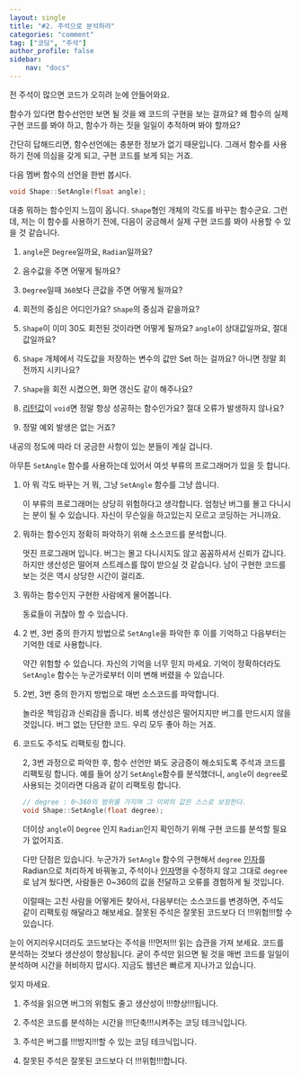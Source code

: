 ```yaml
---
layout: single
title: "#2. 주석으로 분석하라"
categories: "comment"
tag: ["코딩", "주석"]
author_profile: false
sidebar: 
    nav: "docs"
---
```


전 주석이 많으면 코드가 오히려 눈에 안들어와요.

함수가 있다면 함수선언만 보면 될 것을 왜 코드의 구현을 보는 걸까요? 왜 함수의 실제 구현 코드를 봐야 하고, 함수가 하는 짓을 일일이 추적하며 봐야 할까요?

간단히 답해드리면, 함수선언에는 충분한 정보가 없기 때문입니다. 그래서 함수를 사용하기 전에 의심을 갖게 되고, 구현 코드를 보게 되는 거죠. 

다음 멤버 함수의 선언을 한번 봅시다.

 
```cpp
void Shape::SetAngle(float angle);
```

대충 뭐하는 함수인지 느낌이 옵니다. `Shape`형인 개체의 각도를 바꾸는 함수군요. 그런데, 저는 이 함수를 사용하기 전에, 다음이 궁금해서 실제 구현 코드를 봐야 사용할 수 있을 것 같습니다.

1. `angle`은 `Degree`일까요, `Radian`일까요?

2. 음수값을 주면 어떻게 될까요?

3. `Degree`일때 `360`보다 큰값을 주면 어떻게 될까요?

4. 회전의 중심은 어디인가요? `Shape`의 중심과 같을까요?

5. `Shape`이 이미 30도 회전된 것이라면 어떻게 될까요? `angle`이 상대값일까요, 절대값일까요?

6. `Shape` 개체에서 각도값을 저장하는 변수의 값만 Set 하는 걸까요? 아니면 정말 회전까지 시키나요?

7. `Shape`을 회전 시켰으면, 화면 갱신도 같이 해주나요? 

8. [리턴값](https://tango1202.github.io/classic-cpp-guide/classic-cpp-guide-function/#%EB%A6%AC%ED%84%B4%EA%B0%92)이 `void`면 정말 항상 성공하는 함수인가요? 절대 오류가 발생하지 않나요? 

9. 정말 예외 발생은 없는 거죠?

내공의 정도에 따라 더 궁금한 사항이 있는 분들이 계실 겁니다.

아무튼 `SetAngle` 함수를 사용하는데 있어서 여섯 부류의 프로그래머가 있을 듯 합니다.
 
1. 아 뭐 각도 바꾸는 거 뭐, 그냥 `SetAngle` 함수를 그냥 씁니다.
    
    이 부류의 프로그래머는 상당히 위험하다고 생각합니다. 엄청난 버그를 몰고 다니시는 분이 될 수 있습니다. 자신이 무슨일을 하고있는지 모르고 코딩하는 거니까요.

2. 뭐하는 함수인지 정확히 파악하기 위해 소스코드를 분석합니다.

    멋진 프로그래머 입니다. 버그는 몰고 다니시지도 않고 꼼꼼하셔서 신뢰가 갑니다. 하지만 생산성은 떨어져 스트레스를 많이 받으실 것 같습니다. 남이 구현한 코드를 보는 것은 역시 상당한 시간이 걸리죠.

3. 뭐하는 함수인지 구현한 사람에게 물어봅니다.

    동료들이 귀찮아 할 수 있습니다.

4. 2 번, 3번 중의 한가지 방법으로 `SetAngle`을 파악한 후 이를 기억하고 다음부터는 기억한 데로 사용합니다.

    약간 위험할 수 있습니다. 자신의 기억을 너무 믿지 마세요. 기억이 정확하더라도 `SetAngle` 함수는 누군가로부터 이미 변해 버렸을 수 있습니다.

5. 2번, 3번 중의 한가지 방법으로 매번 소스코드를 파악합니다.

     놀라운 책임감과 신뢰감을 줍니다. 비록 생산성은 떨어지지만 버그를 만드시지 않을 것입니다. 버그 없는 단단한 코드. 우리 모두 좋아 하는 거죠.

6. 코드도 주석도 리팩토링 합니다.

    2, 3번 과정으로 파악한 후, 함수 선언만 봐도 궁금증이 해소되도록 주석과 코드를 리팩토링 합니다. 예를 들어 상기 `SetAngle`함수를 분석했더니, `angle`이 `degree`로 사용되는 것이라면 다음과 같이 리팩토링 합니다.

    ```c++
    // degree : 0~360의 범위를 가지며 그 이외의 값은 스스로 보정한다.
    void Shape::SetAngle(float degree);
    ```

    더이상 `angle`이 `Degree` 인지 `Radian`인지 확인하기 위해 구현 코드를 분석할 필요가 없어지죠.

    다만 단점은 있습니다. 누군가가 `SetAngle` 함수의 구현해서 `degree` [인자](https://tango1202.github.io/classic-cpp-guide/classic-cpp-guide-function/#%EC%9D%B8%EC%9E%90%EB%A7%A4%EA%B0%9C%EB%B3%80%EC%88%98-parameter)를 Radian으로 처리하게 바꿔놓고, 주석이나 [인자](https://tango1202.github.io/classic-cpp-guide/classic-cpp-guide-function/#%EC%9D%B8%EC%9E%90%EB%A7%A4%EA%B0%9C%EB%B3%80%EC%88%98-parameter)명을 수정하지 않고 그대로 `degree` 로 남겨 뒀다면, 사람들은 0~360의 값을 전달하고 오류를 경험하게 될 것입니다. 
    
    이럴때는 고친 사람을 어떻게든 찾아서, 다음부터는 소스코드를 변경하면, 주석도 같이 리팩토링 해달라고 해보세요. 잘못된 주석은 잘못된 코드보다 더 !!!위험!!!할 수 있습니다.

눈이 어지러우시더라도 코드보다는 주석을 !!!먼저!!! 읽는 습관을 가져 보세요. 코드를 분석하는 것보다 생산성이 향상됩니다. 굳이 주석만 읽으면 될 것을 매번 코드를 일일이 분석하며 시간을 허비하지 맙시다. 지금도 웹년은 빠르게 지나가고 있습니다.

잊지 마세요.

1. 주석을 읽으면 버그의 위험도 줄고 생산성이 !!!향상!!!됩니다.

2. 주석은 코드를 분석하는 시간을 !!!단축!!!시켜주는 코딩 테크닉입니다.

3. 주석은 버그를 !!!방지!!!할 수 있는 코딩 테크닉입니다.

4. 잘못된 주석은 잘못된 코드보다 더 !!!위험!!!합니다.
